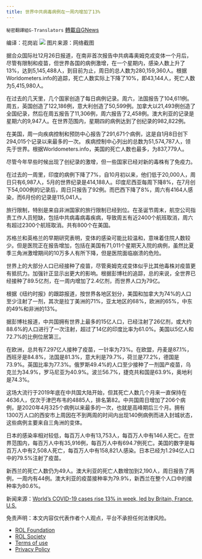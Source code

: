 ```yaml
---
title: 世界中共病毒病例在一周内增加了13%
---
```

`秘密翻譯組G-Translators` [轉載自GNews](https://gnews.org/zh-hans/1794368/)

编译：花岗岩
![](https://assets.gnews.org/wp-content/uploads/2021/12/图片2-43.png)
图片来源：网络截图

据合众国际社12月26日报道，在南非首次报告中共病毒奥姆克戎变体一个月后，尽管有限制和疫苗，但世界各国的病例激增，在一个星期内，感染人数上升了13%，达到5,145,488人，到目前为止，周日的总人数为280,159,360人。根据Worldometers.info的追踪，死亡人数实际上下降了10%，即43,144人，死亡人数为5,415,980人。

在过去的几天里，几个国家创造了每日病例记录。周六，法国报告了104,611例。周五，英国创造了122,186例，意大利创造了50,599例。加拿大以21,493例创造了全国纪录，然后在周五报告了11,306例，周六报告了2,458例。澳大利亚的记录是星期六的9,947人。在世界范围内，星期四的病例达到了创纪录的982,822例。

在美国，周一向疾病控制和预防中心报告了291,671个病例，这是自1月8日创下294,015个记录以来最多的一次。 疾病控制中心列出的总数为51,574,787人，领先于世界。根据Worldometers.info，美国的死亡人数也最多，为837,779人。

尽管今年早些时候出现了创纪录的激增，但一些国家已经对新的毒株有了免疫力。

在过去的一周里，印度的病例下降了7%，自10月初以来，他们低于20,000人，周日只有6,987人，5月的世界纪录是414,188人。印度尼西亚每周下降8%，在7月创下54,000例的记录后，周日只报告了92例。而巴西下降了8%，周六有4164人感染，而6月份的记录是115,041人。

旅行限制，特别是来自非洲国家的旅行限制已经到位。在圣诞节周末，航空公司指责工作人员短缺，包括中共病毒病毒疾病，导致周五有近2400个航班取消，周六有超过2300个航班取消。共有800个在美国。

苏格兰和英格兰的早期研究表明，变体的感染可能比较温和，意味着住院人数较少。但是医院正在报告增加，包括在美国有71,011个星期天入院的病例，虽然比夏季三角洲激增期间的10万多人有所下降，但是医院面临崩溃的危险。

世界上的大部分人口已经接种了疫苗，尽管奥姆克戎变体似乎比其他毒株对疫苗更有抵抗力。加强针正显示出更大的影响。根据彭博社的追踪，总的来说，全世界已经接种了89.5亿剂，在一周内增加了2.4亿剂，而世界人口为79亿。

根据《纽约时报》的跟踪报道，按世界各地区划分，美国和加拿大为74%的人口至少注射了一剂，其次是拉丁美洲的71%，亚太地区的68%，欧洲的65%，中东的49%和非洲的13%。

据彭博社报道，中共国拥有世界上最多的15亿人口，已经注射了26亿剂，或大约88.6%的人口进行了一次注射，超过了14亿的印度比率为61.0%。美国以5亿人和72.7%的比例位居第三。

在欧洲，总共有7.297亿人接种了疫苗，一针率为73%。在欧盟，丹麦是87.1%，西班牙是84.8%，法国是81.3%，意大利是79.7%，荷兰是77.2%，德国是73.9%。英国比率为77.3%。俄罗斯49.4%的人口至少接种了一剂国产疫苗，乌克兰为34.9%，罗马尼亚为40.9%。波兰56.7%，捷克共和国是63.9%，奥地利是74.3%。

这场大流行于2019年底在中共国大陆开始，但其死亡人数几个月来一直保持在4636人，仅次于津巴布韦的4885人，排名第82。中共国周日增加了206个病例，是2020年4月325个病例以来最多的一次，也就是高峰期后三个月。拥有1300万人口的西安市上周因在不到两周的时间内出现140例病例而进入封城状态，这些病例主要来自三角洲的变体。

日本的感染率相对较低，每百万人中有13,753人，每百万人中有146人死亡。在世界范围内，每百万人中有35,916例，每百万人中有694.7例死亡。美国的数字是每百万人中有2,508人死亡，每百万人中有158,821人感染。日本已经为1.294亿人口中的79.5%注射了疫苗。

新西兰的死亡人数仍为49人。澳大利亚的死亡人数增加到2,190人，周日报告了两例，一周内有44例。澳大利亚的疫苗接种率为79.9%，新西兰在整个人口中的接种率为80.6%。

新闻来源：[World’s COVID-19 cases rise 13% in week, led by Britain, France, U.S.](https://www.upi.com/Top_News/World-News/2021/12/26/Worlds-COVID-19-cases-rise-13-in-week-led-by-Britain-France-US/8451640527646/)

 

免责声明：本文内容仅代表作者个人观点，平台不承担任何法律风险。

- [ROL Foundation](https://rolfoundation.org/)
- [ROL Society](https://rolsociety.org/)
- [Terms of use](https://gnews.org/terms-of-use-3/)
- [Privacy Policy](https://gnews.org/privacy-policy/)
